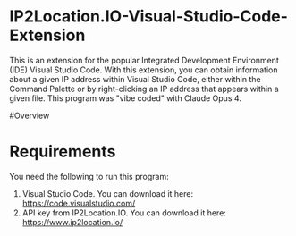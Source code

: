 # IP2Location.IO-Visual-Studio-Code-Extension
This is an extension for the popular Integrated Development Environment (IDE) Visual Studio Code. With this extension, you can obtain information about a given IP address within Visual Studio Code, either within the Command Palette or by right-clicking an IP address that appears within a given file. This program was "vibe coded" with Claude Opus 4.

#Overview

# Requirements
You need the following to run this program:

1. Visual Studio Code. You can download it here: https://code.visualstudio.com/ 
2. API key from IP2Location.IO. You can download it here: https://www.ip2location.io/ 

